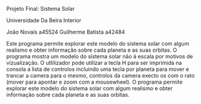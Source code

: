 Projeto Final: Sistema Solar

Universidade Da Beira Interior

João Novais a45524
Guilherme Batista a42484

Este programa permite explorar este modelo do sistema solar com algum realismo e obter informação sobre cada planeta e as suas orbitas.
O programa mostra um modelo do sistema solar não á escala por motivos de vizualização. O utlilizador pode utilizar a tecla H para
ser imprimida na consola a lista de controlos incluindo uma tecla por planeta para mover e trancar a camera para o mesmo, controlos da camera
execto os com o rato (mover para apontar e zoom com a mousewheel).
O programa permite explorar este modelo do sistema solar com algum realismo e obter informação sobre cada planeta e as suas orbitas.
